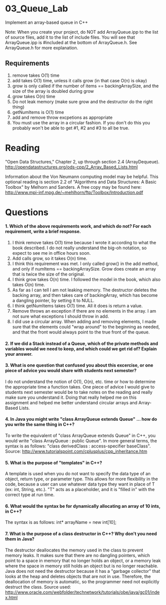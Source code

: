 03_Queue_Lab
============

Implement an array-based queue in C++

Note: When you create your project, do NOT add ArrayQueue.ipp to the list of source files, add it to the list of include files. You will see that ArrayQueue.ipp is #included at the bottom of ArrayQueue.h. See ArrayQueue.h for more explanation.

Requirements
------------

1. remove takes O(1) time
2. add takes O(1) time, unless it calls grow (in that case O(n) is okay)
3. grow is only called if the number of items == backingArraySize, and the size of the array is doubled during grow
4. grow takes O(n) time
5. Do not leak memory (make sure grow and the destructor do the right thing)
6. getNumItems is O(1) time
7. add and remove throw excpetions as appropriate
8. You must use the array in a circular fashion. If you don't do this you probably won't be able to get #1, #2 and #3 to all be true.

Reading
=======
"Open Data Structures," Chapter 2, up through section 2.4 (ArrayDequeue). http://opendatastructures.org/ods-cpp/2_Array_Based_Lists.html

Information about the Von Neumann computing model may be helpful. This optional reading is section 2.2 of "Algorithms and Data Structures: A Basic Toolbox" by Melhorn and Sanders. A free copy may be found here: http://www.mpi-inf.mpg.de/~mehlhorn/ftp/Toolbox/Introduction.pdf

Questions
=========

#### 1. Which of the above requirements work, and which do not? For each requirement, write a brief response.

1. I think remove takes O(1) time because I wrote it according to what the book described. I do not really understand the big-oh notation, so expect to see me in office hours soon.
2. Add calls grow, so it takes O(n) time.
3. I think this requirement was met. I only called grow() in the add method, and only if numItems == backingArraySize. Grow does create an array that is twice the size of the original.
4. I think grow takes O(n) time. I followed the model in the book, which also takes O(n) time.
5. As far as I can tell I am not leaking memory. The destructor deletes the backing array, and then takes care of backingArray, which has become a dangling pointer, by setting it to NULL.
6. I think getNumItems takes O(1) time. All it does is return a value.
7. Remove throws an exception if there are no elements in the array. I am not sure what exceptions I should throw in add.
8. I did use a circular array. When adding and removing elements, I made sure that the elements could "wrap around" to the beginning as needed, and that the front would always point to the true front of the queue.

#### 2. If we did a Stack instead of a Queue, which of the private methods and variables would we need to keep, and which could we get rid of? Explain your answer.

#### 3. What is one question that confused you about this excercise, or one piece of advice you would share with students next semester?
I do not understand the notion of O(1), O(n), etc. time or how to determine the appropriate time a function takes. One piece of advice I would give to students next semester would be to take notes on the reading and really make sure you understand it. Doing that really helped me on this assignment and helped me better understand circular arrays and Array-Based Lists.
#### 4. In Java you might write "class ArrayQueue extends Queue" ... how do you write the same thing in C++?
To write the equivalent of "class ArrayQueue extends Queue" in C++, you would write "class ArrayQueue : public Queue". In more general terms, the syntax is as follows: "class derivedClass : access-specifier baseClass". Source: http://www.tutorialspoint.com/cplusplus/cpp_inheritance.htm
#### 5. What is the purpose of "templates" in C++?
A template is used when you do not want to specify the data type of an object, return type, or parameter type. This allows for more flexibility in the code, because a user can use whatever data type they want in place of T (ex: int, String, etc.). "T" acts as a placeholder, and it is "filled in" with the correct type at run time.
#### 6. What would the syntax be for dynamically allocating an array of 10 ints, in C++?
The syntax is as follows: int* arrayName = new int[10];
#### 7. What is the purpose of a class destructor in C++? Why don't you need them in Java?
The destructor deallocates the memory used in the class to prevent memory leaks. It makes sure that there are no dangling pointers, which point to a space in memory that no longer holds an object, or a memory leak where the space in memory still holds an object but is no longer reachable. Java does not need the destructor because it has a "garbage collector" that looks at the heap and deletes objects that are not in use. Therefore, the deallocation of memory is automatic, so the programmer need not explicitly destruct the class. Source used: http://www.oracle.com/webfolder/technetwork/tutorials/obe/java/gc01/index.html
